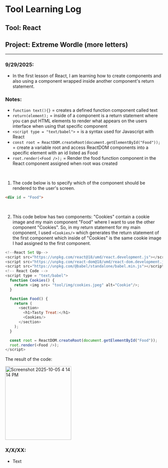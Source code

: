 # Tool Learning Log

## Tool: **React**

## Project: **Extreme Wordle (more letters)**

---

### 9/29/2025:
* In the first lesson of React, I am learning how to create components and also using a component wrapped inside another component's return statement.

### Notes:
* ``function text(){}`` = creates a defined function component called text
* ``return(element);`` = inside of a component is a return statement where you can put HTML elements to render what appears on the users interface when using that specific component
* ``<script type = "text/babel">`` = is a syntax used for Javascript with React
* ``const root = ReactDOM.createRoot(document.getElementById("Food"));`` = create a variable root and access ReactDOM components into a specific element with an id listed as Food
* ``root.render(<Food />);`` = Render the food function component in the React component assigned when root was created

<br>

1) The code below is to specify which of the component should be rendered to the user's screen.

```html
<div id = "Food">
```

<br>

2) This code below has two components: "Cookies" contain a cookie image and my main component "Food" where I want to use the other component "Cookies". So, in my return statement for my main component, I used ``<Cookies/>`` which generates the return statement of the first component which inside of "Cookies" is the same cookie image I had assigned to the first component.

```js
<!--React Set Up-->
<script src="https://unpkg.com/react@18/umd/react.development.js"></script>
<script src="https://unpkg.com/react-dom@18/umd/react-dom.development.js"></script>
<script src="https://unpkg.com/@babel/standalone/babel.min.js"></script>
<!-- React Code -->
<script type = "text/babel">
  function Cookies() {
    return <img src= "tool/img/cookies.jpeg" alt="Cookie"/>;
  }

  function Food() {
    return (
      <section>
        <h1>Tasty Treat:</h1>
        <Cookies/>
      </section>
    );
  }

  const root = ReactDOM.createRoot(document.getElementById("Food"));
  root.render(<Food />);
</script>
```

The result of the code:

<img width="211" height="235" alt="Screenshot 2025-10-05 4 14 14 PM" src="https://github.com/user-attachments/assets/01708fa1-5714-46ce-aef7-85bdd6118f86" />

### X/X/XX:
* Text


<!--
* Links you used today (websites, videos, etc)
* Things you tried, progress you made, etc
* Challenges, a-ha moments, etc
* Questions you still have
* What you're going to try next
-->
